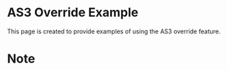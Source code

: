 # AS3 Override Example

This page is created to provide examples of using the AS3 override feature.

# Note
